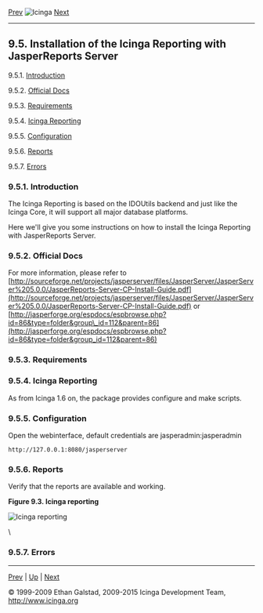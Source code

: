[Prev](int-mklivestatus.md) ![Icinga](../images/logofullsize.png "Icinga") [Next](ch10.md)

* * * * *

9.5. Installation of the Icinga Reporting with JasperReports Server
-------------------------------------------------------------------

9.5.1. [Introduction](reporting.md#introduction)

9.5.2. [Official Docs](reporting.md#officialdocs)

9.5.3. [Requirements](reporting.md#requirements)

9.5.4. [Icinga Reporting](reporting.md#icingareporting)

9.5.5. [Configuration](reporting.md#configuration)

9.5.6. [Reports](reporting.md#reports)

9.5.7. [Errors](reporting.md#errors)

### 9.5.1. Introduction

The Icinga Reporting is based on the IDOUtils backend and just like the
Icinga Core, it will support all major database platforms.

Here we'll give you some instructions on how to install the Icinga
Reporting with JasperReports Server.

### 9.5.2. Official Docs

For more information, please refer to
[http://sourceforge.net/projects/jasperserver/files/JasperServer/JasperServer%205.0.0/JasperReports-Server-CP-Install-Guide.pdf](http://sourceforge.net/projects/jasperserver/files/JasperServer/JasperServer%205.0.0/JasperReports-Server-CP-Install-Guide.pdf)
or
[http://jasperforge.org/espdocs/espbrowse.php?id=86&type=folder&group\_id=112&parent=86](http://jasperforge.org/espdocs/espbrowse.php?id=86&type=folder&group_id=112&parent=86)

### 9.5.3. Requirements






































### 9.5.4. Icinga Reporting

As from Icinga 1.6 on, the package provides configure and make scripts.























### 9.5.5. Configuration

Open the webinterface, default credentials are jasperadmin:jasperadmin

`http://127.0.0.1:8080/jasperserver`












### 9.5.6. Reports

Verify that the reports are available and working.

**Figure 9.3. Icinga reporting**

![Icinga reporting](../images/icinga-reporting-overview_1.8.png)

\

### 9.5.7. Errors









* * * * *

[Prev](int-mklivestatus.md) | [Up](ch09.md) | [Next](ch10.md)






© 1999-2009 Ethan Galstad, 2009-2015 Icinga Development Team,
http://www.icinga.org
